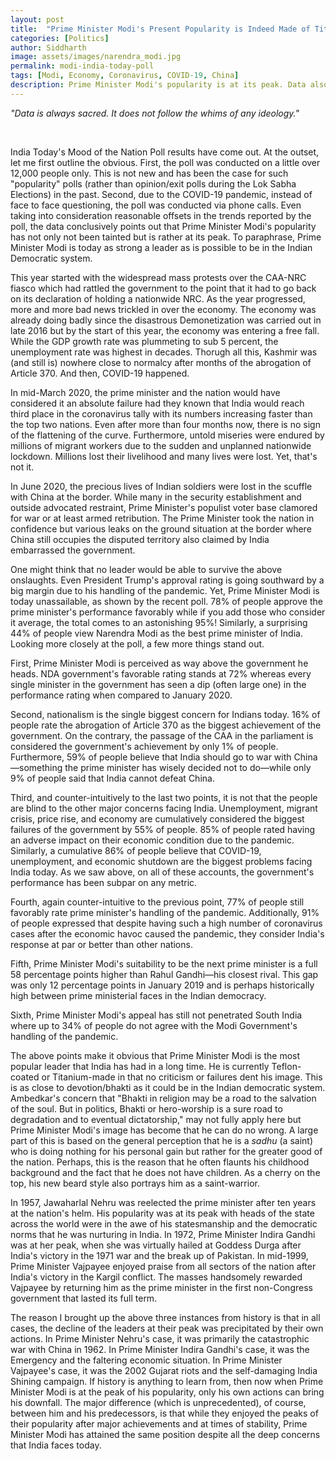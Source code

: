 ```yaml
---
layout: post
title:  "Prime Minister Modi's Present Popularity is Indeed Made of Titanium"
categories: [Politics]
author: Siddharth
image: assets/images/narendra_modi.jpg
permalink: modi-india-today-poll
tags: [Modi, Economy, Coronavirus, COVID-19, China]
description: Prime Minister Modi's popularity is at its peak. Data also has many fascinating insights.
---
```

<i>"Data is always sacred. It does not follow the whims of any ideology."</i>

<br>

India Today's Mood of the Nation Poll results have come out. At the outset, let me first outline the obvious. First, the poll was conducted on a little over 12,000 people only. This is not new and has been the case for such "popularity" polls (rather than opinion/exit polls during the Lok Sabha Elections) in the past. Second, due to the COVID-19 pandemic, instead of face to face questioning, the poll was conducted via phone calls. Even taking into consideration reasonable offsets in the trends reported by the poll, the data conclusively points out that Prime Minister Modi's popularity has not only not been tainted but is rather at its peak. To paraphrase, Prime Minister Modi is today as strong a leader as is possible to be in the Indian Democratic system.

This year started with the widespread mass protests over the CAA-NRC fiasco which had rattled the government to the point that it had to go back on its declaration of holding a nationwide NRC. As the year progressed, more and more bad news trickled in over the economy. The economy was already doing badly since the disastrous Demonetization was carried out in late 2016 but by the start of this year, the economy was entering a free fall. While the GDP growth rate was plummeting to sub 5 percent, the unemployment rate was highest in decades. Thorugh all this, Kashmir was (and still is) nowhere close to normalcy after months of the abrogation of Article 370. And then, COVID-19 happened.

In mid-March 2020, the prime minister and the nation would have considered it an absolute failure had they known that India would reach third place in the coronavirus tally with its numbers increasing faster than the top two nations. Even after more than four months now, there is no sign of the flattening of the curve. Furthermore, untold miseries were endured by millions of migrant workers due to the sudden and unplanned nationwide lockdown. Millions lost their livelihood and many lives were lost. Yet, that's not it.

In June 2020, the precious lives of Indian soldiers were lost in the scuffle with China at the border. While many in the security establishment and outside advocated restraint, Prime Minister's populist voter base clamored for war or at least armed retribution. The Prime Minister took the nation in confidence but various leaks on the ground situation at the border where China still occupies the disputed territory also claimed by India embarrassed the government.

One might think that no leader would be able to survive the above onslaughts. Even President Trump's approval rating is going southward by a big margin due to his handling of the pandemic. Yet, Prime Minister Modi is today unassailable, as shown by the recent poll. 78% of people approve the prime minister's performance favorably while if you add those who consider it average, the total comes to an astonishing 95%! Similarly, a surprising 44% of people view Narendra Modi as the best prime minister of India. Looking more closely at the poll, a few more things stand out.

First, Prime Minister Modi is perceived as way above the government he heads. NDA government's favorable rating stands at 72% whereas every single minister in the government has seen a dip (often large one) in the performance rating when compared to January 2020. 

Second, nationalism is the single biggest concern for Indians today. 16% of people rate the abrogation of Article 370 as the biggest achievement of the government. On the contrary, the passage of the CAA in the parliament is considered the government's achievement by only 1% of people. Furthermore, 59% of people believe that India should go to war with China—something the prime minister has wisely decided not to do—while only 9% of people said that India cannot defeat China.

Third, and counter-intuitively to the last two points, it is not that the people are blind to the other major concerns facing India. Unemployment, migrant crisis, price rise, and economy are cumulatively considered the biggest failures of the government by 55% of people. 85% of people rated having an adverse impact on their economic condition due to the pandemic. Similarly, a cumulative 86% of people believe that COVID-19, unemployment, and economic shutdown are the biggest problems facing India today. As we saw above, on all of these accounts, the government's performance has been subpar on any metric.

Fourth, again counter-intuitive to the previous point, 77% of people still favorably rate prime minister's handling of the pandemic. Additionally, 91% of people expressed that despite having such a high number of coronavirus cases after the economic havoc caused the pandemic, they consider India's response at par or better than other nations.

Fifth, Prime Minister Modi's suitability to be the next prime minister is a full 58 percentage points higher than Rahul Gandhi—his closest rival. This gap was only 12 percentage points in January 2019 and is perhaps historically high between prime ministerial faces in the Indian democracy.

Sixth, Prime Minister Modi's appeal has still not penetrated South India where up to 34% of people do not agree with the Modi Government's handling of the pandemic.

The above points make it obvious that Prime Minister Modi is the most popular leader that India has had in a long time. He is currently Teflon-coated or Titanium-made in that no criticism or failures dent his image. This is as close to devotion/bhakti as it could be in the Indian democratic system. Ambedkar's concern that "Bhakti in religion may be a road to the salvation of the soul. But in politics, Bhakti or hero-worship is a sure road to degradation and to eventual dictatorship," may not fully apply here but Prime Minister Modi's image has become that he can do no wrong. A large part of this is based on the general perception that he is a <i>sadhu</i> (a saint) who is doing nothing for his personal gain but rather for the greater good of the nation. Perhaps, this is the reason that he often flaunts his childhood background and the fact that he does not have children. As a cherry on the top, his new beard style also portrays him as a saint-warrior.

In 1957, Jawaharlal Nehru was reelected the prime minister after ten years at the nation's helm. His popularity was at its peak with heads of the state across the world were in the awe of his statesmanship and the democratic norms that he was nurturing in India. In 1972, Prime Minister Indira Gandhi was at her peak, when she was virtually hailed at Goddess Durga after India's victory in the 1971 war and the break up of Pakistan. In mid-1999, Prime Minister Vajpayee enjoyed praise from all sectors of the nation after India's victory in the Kargil conflict. The masses handsomely rewarded Vajpayee by returning him as the prime minister in the first non-Congress government that lasted its full term.

The reason I brought up the above three instances from history is that in all cases, the decline of the leaders at their peak was precipitated by their own actions. In Prime Minister Nehru's case, it was primarily the catastrophic war with China in 1962. In Prime Minister Indira Gandhi's case, it was the Emergency and the faltering economic situation. In Prime Minister Vajpayee's case, it was the 2002 Gujarat riots and the self-damaging India Shining campaign. If history is anything to learn from, then now when Prime Minister Modi is at the peak of his popularity, only his own actions can bring his downfall. The major difference (which is unprecedented), of course, between him and his predecessors, is that while they enjoyed the peaks of their popularity after major achievements and at times of stability, Prime Minister Modi has attained the same position despite all the deep concerns that India faces today.

